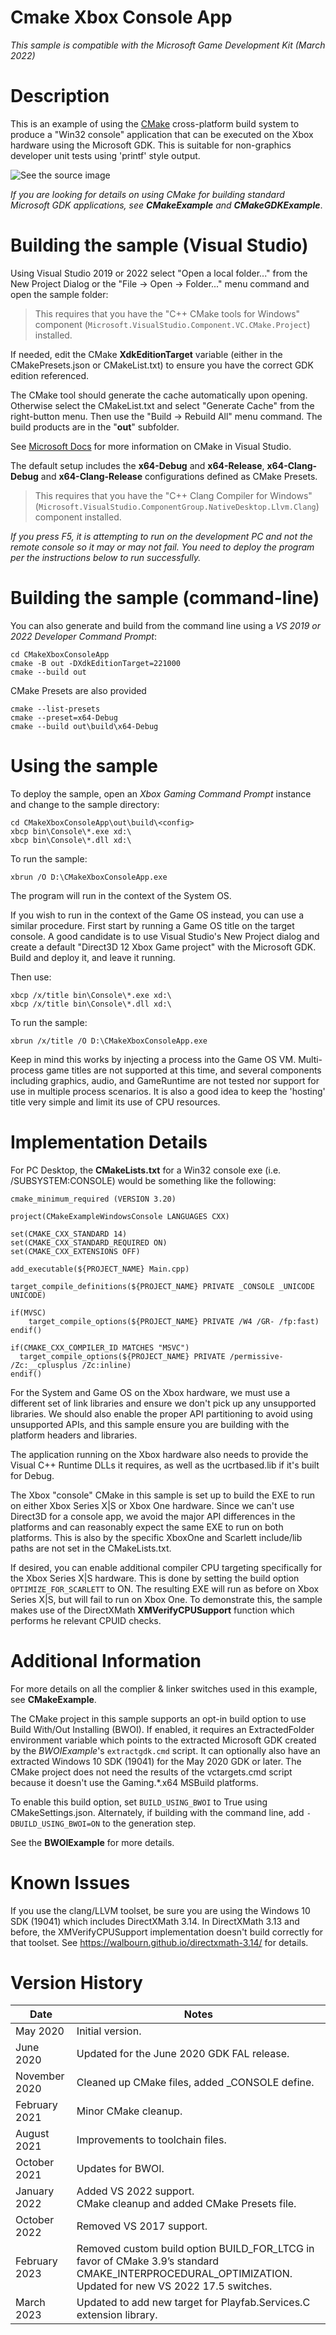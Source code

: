 # Cmake Xbox Console App

*This sample is compatible with the Microsoft Game Development Kit (March 2022)*

# Description

This is an example of using the [CMake](https://cmake.org/)
cross-platform build system to produce a "Win32 console" application
that can be executed on the Xbox hardware using the Microsoft GDK. This
is suitable for non-graphics developer unit tests using 'printf' style
output.

![See the source image](./media/image1.png)

*If you are looking for details on using CMake for building standard
Microsoft GDK applications, see **CMakeExample** and
**CMakeGDKExample***.

# Building the sample (Visual Studio)

Using Visual Studio 2019 or 2022 select "Open a local folder..." from
the New Project Dialog or the "File -\> Open -\> Folder..." menu command
and open the sample folder:

> This requires that you have the "C++ CMake tools for Windows" component (`Microsoft.VisualStudio.Component.VC.CMake.Project`) installed.

If needed, edit the CMake **XdkEditionTarget** variable (either in the
CMakePresets.json or CMakeList.txt) to ensure you have the correct GDK
edition referenced.

The CMake tool should generate the cache automatically upon opening.
Otherwise select the CMakeList.txt and select "Generate Cache" from the
right-button menu. Then use the "Build -\> Rebuild All" menu command.
The build products are in the "**out**" subfolder.

See [Microsoft
Docs](https://docs.microsoft.com/en-us/cpp/build/cmake-projects-in-visual-studio)
for more information on CMake in Visual Studio.

The default setup includes the **x64-Debug** and **x64-Release**,
**x64-Clang-Debug** and **x64-Clang-Release** configurations defined as
CMake Presets.

> This requires that you have the "C++ Clang Compiler for Windows" (`Microsoft.VisualStudio.ComponentGroup.NativeDesktop.Llvm.Clang`) component installed.

*If you press F5, it is attempting to run on the development PC and not
the remote console so it may or may not fail. You need to deploy the
program per the instructions below to run successfully.*

# Building the sample (command-line)

You can also generate and build from the command line using a *VS 2019
or 2022 Developer Command Prompt*:

```
cd CMakeXboxConsoleApp
cmake -B out -DXdkEditionTarget=221000
cmake --build out
```

CMake Presets are also provided

```
cmake --list-presets
cmake --preset=x64-Debug
cmake --build out\build\x64-Debug
```

# Using the sample

To deploy the sample, open an *Xbox Gaming Command Prompt* instance and
change to the sample directory:

```
cd CMakeXboxConsoleApp\out\build\<config>
xbcp bin\Console\*.exe xd:\
xbcp bin\Console\*.dll xd:\
```

To run the sample:

```
xbrun /O D:\CMakeXboxConsoleApp.exe
```

The program will run in the context of the System OS.

If you wish to run in the context of the Game OS instead, you can use a
similar procedure. First start by running a Game OS title on the target
console. A good candidate is to use Visual Studio's New Project dialog
and create a default "Direct3D 12 Xbox Game project" with the Microsoft
GDK. Build and deploy it, and leave it running.

Then use:

```
xbcp /x/title bin\Console\*.exe xd:\
xbcp /x/title bin\Console\*.dll xd:\
```

To run the sample:

```
xbrun /x/title /O D:\CMakeXboxConsoleApp.exe
```

Keep in mind this works by injecting a process into the Game OS VM.
Multi-process game titles are not supported at this time, and several
components including graphics, audio, and GameRuntime are not tested nor
support for use in multiple process scenarios. It is also a good idea to
keep the 'hosting' title very simple and limit its use of CPU resources.

# Implementation Details

For PC Desktop, the **CMakeLists.txt** for a Win32 console exe (i.e.
/SUBSYSTEM:CONSOLE) would be something like the following:

```
cmake_minimum_required (VERSION 3.20)

project(CMakeExampleWindowsConsole LANGUAGES CXX)

set(CMAKE_CXX_STANDARD 14)
set(CMAKE_CXX_STANDARD_REQUIRED ON)
set(CMAKE_CXX_EXTENSIONS OFF)

add_executable(${PROJECT_NAME} Main.cpp)

target_compile_definitions(${PROJECT_NAME} PRIVATE _CONSOLE _UNICODE UNICODE)

if(MVSC)
    target_compile_options(${PROJECT_NAME} PRIVATE /W4 /GR- /fp:fast)
endif()

if(CMAKE_CXX_COMPILER_ID MATCHES "MSVC")
  target_compile_options(${PROJECT_NAME} PRIVATE /permissive- /Zc:__cplusplus /Zc:inline)
endif()
```

For the System and Game OS on the Xbox hardware, we must use a different
set of link libraries and ensure we don't pick up any unsupported
libraries. We should also enable the proper API partitioning to avoid
using unsupported APIs, and this sample ensure you are building with the
platform headers and libraries.

The application running on the Xbox hardware also needs to provide the
Visual C++ Runtime DLLs it requires, as well as the ucrtbased.lib if
it's built for Debug.

The Xbox "console" CMake in this sample is set up to build the EXE to
run on either Xbox Series X|S or Xbox One hardware. Since we can't use
Direct3D for a console app, we avoid the major API differences in the
platforms and can reasonably expect the same EXE to run on both
platforms. This is also by the specific XboxOne and Scarlett include/lib
paths are not set in the CMakeLists.txt.

If desired, you can enable additional compiler CPU targeting
specifically for the Xbox Series X|S hardware. This is done by setting
the build option `OPTIMIZE_FOR_SCARLETT` to ON. The resulting EXE will run
as before on Xbox Series X|S, but will fail to run on Xbox One. To
demonstrate this, the sample makes use of the DirectXMath
**XMVerifyCPUSupport** function which performs he relevant CPUID checks.

# Additional Information

For more details on all the complier & linker switches used in this
example, see **CMakeExample**.

The CMake project in this sample supports an opt-in build option to use
Build With/Out Installing (BWOI). If enabled, it requires an
ExtractedFolder environment variable which points to the extracted
Microsoft GDK created by the *BWOIExample*'s `extractgdk.cmd` script. It
can optionally also have an extracted Windows 10 SDK (19041) for the May
2020 GDK or later. The CMake project does not need the results of the
vctargets.cmd script because it doesn't use the Gaming.\*.x64 MSBuild
platforms.

To enable this build option, set `BUILD_USING_BWOI` to True using
CMakeSettings.json. Alternately, if building with the command line, add
`-DBUILD_USING_BWOI=ON` to the generation step.

See the **BWOIExample** for more details.

# Known Issues

If you use the clang/LLVM toolset, be sure you are using the Windows 10
SDK (19041) which includes DirectXMath 3.14. In DirectXMath 3.13 and
before, the XMVerifyCPUSupport implementation doesn't build correctly
for that toolset. See <https://walbourn.github.io/directxmath-3.14/> for
details.

# Version History

|Date|Notes|
|---|---|
|May 2020|Initial version.|
|June 2020|Updated for the June 2020 GDK FAL release.|
|November 2020|Cleaned up CMake files, added _CONSOLE define.|
|February 2021|Minor CMake cleanup.|
|August 2021|Improvements to toolchain files.|
|October 2021|Updates for BWOI.|
|January 2022|Added VS 2022 support.<br />CMake cleanup and added CMake Presets file.|
|October 2022|Removed VS 2017 support.|
|February 2023|Removed custom build option BUILD_FOR_LTCG in favor of CMake 3.9’s standard CMAKE_INTERPROCEDURAL_OPTIMIZATION.<br />Updated for new VS 2022 17.5 switches.|
|March 2023|Updated to add new target for Playfab.Services.C extension library.|
